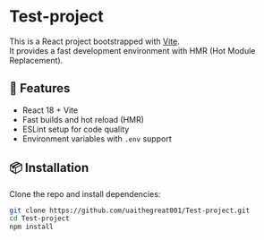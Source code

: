 # Test-project

This is a React project bootstrapped with [Vite](https://vitejs.dev/).  
It provides a fast development environment with HMR (Hot Module Replacement).

## 🚀 Features
- React 18 + Vite
- Fast builds and hot reload (HMR)
- ESLint setup for code quality
- Environment variables with `.env` support

## 📦 Installation
Clone the repo and install dependencies:
```bash
git clone https://github.com/uaithegreat001/Test-project.git
cd Test-project
npm install
